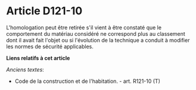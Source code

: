 # Article D121-10

L'homologation peut être retirée s'il vient à être constaté que le comportement du matériau considéré ne correspond plus au
classement dont il avait fait l'objet ou si l'évolution de la technique a conduit à modifier les normes de sécurité
applicables.

**Liens relatifs à cet article**

_Anciens textes_:

  - Code de la construction et de l'habitation. - art. R121-10 (T)
